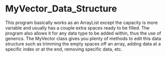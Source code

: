 # MyVector_Data_Structure
This program basically works as an ArrayList except the capacity is more variable and usually has a couple extra spaces ready to be filled. The program also allows it for any data type to be added within, thus the use of generics. The MyVector class gives you plenty of methods to edit this data structure such as trimming the empty spaces off an array, adding data at a specific index or at the end, removing specific data, etc.
